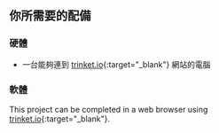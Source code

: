 ## 你所需要的配備

### 硬體

+ 一台能夠連到 [trinket.io](https://trinket.io){:target="_blank"} 網站的電腦

### 軟體

This project can be completed in a web browser using [trinket.io](https://trinket.io){:target="_blank"}.
